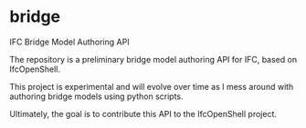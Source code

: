 # bridge
IFC Bridge Model Authoring API

The repository is a preliminary bridge model authoring API for IFC, based on IfcOpenShell.

This project is experimental and will evolve over time as I mess around with authoring bridge models using python scripts.

Ultimately, the goal is to contribute this API to the IfcOpenShell project.
